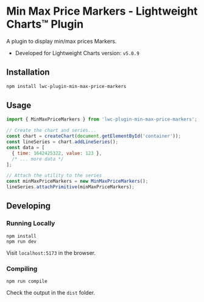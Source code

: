 # Min Max Price Markers - Lightweight Charts™ Plugin

A plugin to display min/max prices Markers.

- Developed for Lightweight Charts version: `v5.0.9`

## Installation

```bash
npm install lwc-plugin-min-max-price-markers
```

## Usage

```js
import { MinMaxPriceMarkers } from 'lwc-plugin-min-max-price-markers';

// Create the chart and series...
const chart = createChart(document.getElementById('container'));
const lineSeries = chart.addLineSeries();
const data = [
  { time: 1642425322, value: 123 },
  /* ... more data */
];

// Attach the utility to the series
const minMaxPriceMarkers = new MinMaxPriceMarkers();
lineSeries.attachPrimitive(minMaxPriceMarkers);
```

## Developing

### Running Locally

```shell
npm install
npm run dev
```

Visit `localhost:5173` in the browser.

### Compiling

```shell
npm run compile
```

Check the output in the `dist` folder.
